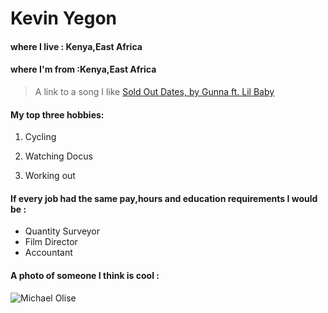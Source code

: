 # Kevin Yegon

####  where I live : Kenya,East Africa
#### where I'm from :Kenya,East Africa

> A link to a song  I like [Sold Out Dates, by Gunna ft. Lil Baby](https://youtu.be/wp6oQlb--Ks?si=dtlzif7wXyk89JDt)

#### My top three hobbies:

1. Cycling 

2. Watching Docus

3. Working out


#### If every job had the same pay,hours and education requirements I would be :

- Quantity Surveyor
- Film Director
- Accountant

#### A photo of someone  I think is cool :

![Michael Olise](https://spindustreetsports.com/wp-content/uploads/2024/07/0581a94a-d943-4947-9695-5bea8a4d03c9-1229x1536.jpg)